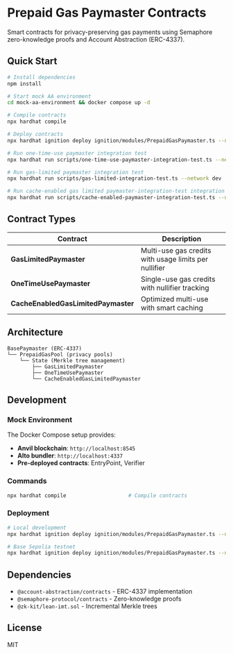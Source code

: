 # Prepaid Gas Paymaster Contracts

Smart contracts for privacy-preserving gas payments using Semaphore zero-knowledge proofs and Account Abstraction (ERC-4337).

## Quick Start

```bash
# Install dependencies
npm install

# Start mock AA environment
cd mock-aa-environment && docker compose up -d

# Compile contracts
npx hardhat compile

# Deploy contracts
npx hardhat ignition deploy ignition/modules/PrepaidGasPaymaster.ts --network dev

# Run one-time-use paymaster integration test
npx hardhat run scripts/one-time-use-paymaster-integration-test.ts --network dev

# Run gas-limited paymaster integration test
npx hardhat run scripts/gas-limited-integration-test.ts --network dev

# Run cache-enabled gas limited paymaster-integration-test integration test
npx hardhat run scripts/cache-enabled-paymaster-integration-test.ts --network dev
```

## Contract Types

| Contract | Description |
|----------|-------------|
| **GasLimitedPaymaster** | Multi-use gas credits with usage limits per nullifier |
| **OneTimeUsePaymaster** | Single-use gas credits with nullifier tracking |
| **CacheEnabledGasLimitedPaymaster** | Optimized multi-use with smart caching |

## Architecture

```
BasePaymaster (ERC-4337)
└── PrepaidGasPool (privacy pools)
    └── State (Merkle tree management)
        ├── GasLimitedPaymaster
        ├── OneTimeUsePaymaster  
        └── CacheEnabledGasLimitedPaymaster
```

## Development

### Mock Environment
The Docker Compose setup provides:
- **Anvil blockchain**: `http://localhost:8545`
- **Alto bundler**: `http://localhost:4337`
- **Pre-deployed contracts**: EntryPoint, Verifier

### Commands
```bash
npx hardhat compile                    # Compile contracts

```

### Deployment
```bash
# Local development
npx hardhat ignition deploy ignition/modules/PrepaidGasPaymaster.ts --network dev

# Base Sepolia testnet
npx hardhat ignition deploy ignition/modules/PrepaidGasPaymaster.ts --network baseSepolia
```

## Dependencies

- `@account-abstraction/contracts` - ERC-4337 implementation
- `@semaphore-protocol/contracts` - Zero-knowledge proofs
- `@zk-kit/lean-imt.sol` - Incremental Merkle trees

## License

MIT


